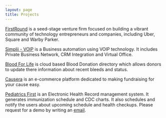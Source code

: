 ```yaml
---
layout: page
title: Projects
---
```


[FirstRound](http://firstround.com) is a seed-stage venture firm focused on building a vibrant community of technology entrepreneurs and companies, including Uber, Square and Warby Parker.

[Simplii - VOIP](http://simplii.net/) is a Business automation using VOIP technology. It includes Private Business Network, CRM Integration and Virtual Office.

[Blood For Life](http://bloodforlife.com.pk) is cloud based Blood Donation directory which allows donors to update there information about recent bleeds and status.  

[Causera](https://causera.org/) is an e-commerce platform dedicated to making fundraising for your cause easy.

[Pediatrics First](mailto:shakeel.shafique@gmail.com) is an Electronic Health Record management system. It generates immunization schedule and CDC charts. It also schedules and notify the users about upcoming schedule and health checkups. Please request for a demo by writing an [email](mailto:shakeel.shafique@gmail.com).

